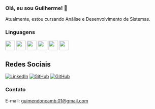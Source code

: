 ### Olá, eu sou Guilherme! 👋

Atualmente, estou cursando Análise e Desenvolvimento de Sistemas.

### Linguagens 
<img src="https://cdn.jsdelivr.net/gh/devicons/devicon/icons/html5/html5-original.svg" width="30"/> <img src="https://cdn.jsdelivr.net/gh/devicons/devicon/icons/css3/css3-original.svg" width="30"/> <img src="https://cdn.jsdelivr.net/gh/devicons/devicon/icons/javascript/javascript-original.svg" width="30"/> <img src="https://cdn.jsdelivr.net/gh/devicons/devicon/icons/php/php-original.svg" width="30"/> <img src="https://cdn.jsdelivr.net/gh/devicons/devicon/icons/python/python-original.svg" width="30"/> <img src="https://cdn.jsdelivr.net/gh/devicons/devicon/icons/mysql/mysql-original.svg" width="30"/>

## Redes Sociais
[![LinkedIn](https://img.shields.io/badge/-LinkedIn-blue?style=for-the-badge&logo=linkedin)](www.linkedin.com/in/guilherme-mendonça-b252b9248)
[![GitHub](https://img.shields.io/badge/-GitHub-black?style=for-the-badge&logo=github)](SEU_LINK_DO_GITHUB)
[![GitHub](https://img.shields.io/badge/Gmail-D14836?style=for-the-badge&logo=gmail&logoColor=white)](SEU_LINK_DO_GITHUB)
### Contato
E-mail: guimendoncamb.01@gmail.com



<!--
**1GM1910/1GM1910** is a ✨ _special_ ✨ repository because its `README.md` (this file) appears on your GitHub profile.

Here are some ideas to get you started:

- 🔭 I’m currently working on ...
- 🌱 I’m currently learning ...
- 👯 I’m looking to collaborate on ...
- 🤔 I’m looking for help with ...
- 💬 Ask me about ...
- 📫 How to reach me: ...
- 😄 Pronouns: ...
- ⚡ Fun fact: ...
-->
